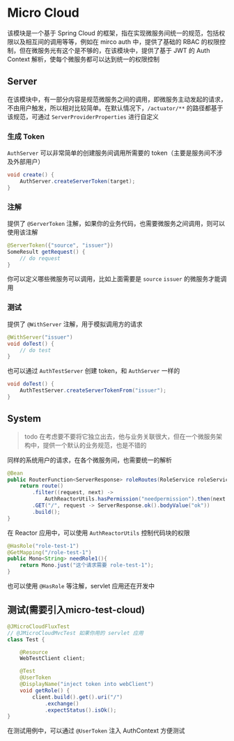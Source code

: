 # Micro Cloud

该模块是一个基于 Spring Cloud 的框架，指在实现微服务间统一的规范，包括权限以及相互间的调用等等，例如在 mirco auth 中，提供了基础的 RBAC 的权限控制，但在微服务光有这个是不够的，在该模块中，提供了基于 JWT 的 Auth Context 解析，使每个微服务都可以达到统一的权限控制

## Server

在该模块中，有一部分内容是规范微服务之间的调用，即微服务主动发起的请求，不由用户触发，所以相对比较简单。在默认情况下，`/actuator/**` 的路径都基于该规范，可通过 `ServerProviderProperties` 进行自定义

### 生成 Token

`AuthServer` 可以非常简单的创建服务间调用所需要的 token（主要是服务间不涉及外部用户）

```java
void create() {
    AuthServer.createServerToken(target);
}
```

### 注解

提供了 `@ServerToken` 注解，如果你的业务代码，也需要微服务之间调用，则可以使用该注解

```java
@ServerToken({"source", "issuer"})
SomeResult getRequest() {
    // do request
}
```

你可以定义哪些微服务可以调用，比如上面需要是 `source` `issuer` 的微服务才能调用

### 测试

提供了 `@WithServer` 注解，用于模拟调用方的请求

```java
@WithServer("issuer")
void doTest() {
    // do test
}
```

也可以通过 `AuthTestServer` 创建 token，和 `AuthServer` 一样的

```java
void doTest() {
    AuthTestServer.createServerTokenFrom("issuer");
}
```

## System

> todo 在考虑要不要将它独立出去，他与业务关联很大，但在一个微服务架构中，提供一个默认的业务规范，也是不错的

同样的系统用户的请求，在各个微服务间，也需要统一的解析

```java
@Bean
public RouterFunction<ServerResponse> roleRoutes(RoleService roleService) {
    return route()
        .filter((request, next) ->
            AuthReactorUtils.hasPermission("needpermission").then(next.handle(request)))
        .GET("/", request -> ServerResponse.ok().bodyValue("ok"))
        .build();
}
```

在 Reactor 应用中，可以使用 `AuthReactorUtils` 控制代码块的权限

```java
@HasRole("role-test-1")
@GetMapping("/role-test-1")
public Mono<String> needRole1(){
    return Mono.just("这个请求需要 role-test-1");
}
```

也可以使用 `@HasRole` 等注解，servlet 应用还在开发中

## 测试(需要引入micro-test-cloud)

```java
@JMicroCloudFluxTest
// @JMicroCloudMvcTest 如果你用的 servlet 应用
class Test {

    @Resource
    WebTestClient client;

    @Test
    @UserToken
    @DisplayName("inject token into webClient")
    void getRole() {
        client.build().get().uri("/")
            .exchange()
            .expectStatus().isOk();
}
```

在测试用例中，可以通过 `@UserToken` 注入 AuthContext 方便测试
